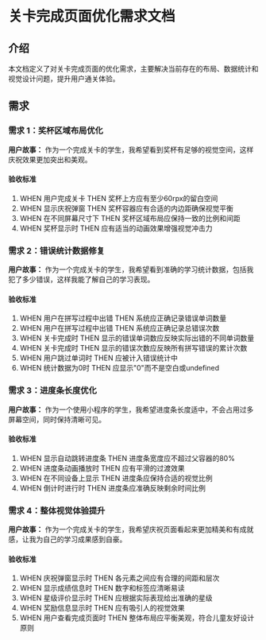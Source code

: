 # 关卡完成页面优化需求文档

## 介绍

本文档定义了对关卡完成页面的优化需求，主要解决当前存在的布局、数据统计和视觉设计问题，提升用户通关体验。

## 需求

### 需求 1：奖杯区域布局优化

**用户故事：** 作为一个完成关卡的学生，我希望看到奖杯有足够的视觉空间，这样庆祝效果更加突出和美观。

#### 验收标准

1. WHEN 用户完成关卡 THEN 奖杯上方应有至少60rpx的留白空间
2. WHEN 显示庆祝弹窗 THEN 奖杯容器应有合适的内边距确保视觉平衡
3. WHEN 在不同屏幕尺寸下 THEN 奖杯区域布局应保持一致的比例和间距
4. WHEN 奖杯显示时 THEN 应有适当的动画效果增强视觉冲击力

### 需求 2：错误统计数据修复

**用户故事：** 作为一个完成关卡的学生，我希望看到准确的学习统计数据，包括我犯了多少错误，这样我能了解自己的学习表现。

#### 验收标准

1. WHEN 用户在拼写过程中出错 THEN 系统应正确记录错误单词数量
2. WHEN 用户在拼写过程中出错 THEN 系统应正确记录总错误次数
3. WHEN 关卡完成时 THEN 显示的错误单词数应反映实际出错的不同单词数量
4. WHEN 关卡完成时 THEN 显示的错误次数应反映所有拼写错误的累计次数
5. WHEN 用户跳过单词时 THEN 应被计入错误统计中
6. WHEN 统计数据为0时 THEN 应显示"0"而不是空白或undefined

### 需求 3：进度条长度优化

**用户故事：** 作为一个使用小程序的学生，我希望进度条长度适中，不会占用过多屏幕空间，同时保持清晰可见。

#### 验收标准

1. WHEN 显示自动跳转进度条 THEN 进度条宽度应不超过父容器的80%
2. WHEN 进度条动画播放时 THEN 应有平滑的过渡效果
3. WHEN 在不同设备上显示 THEN 进度条应保持合适的视觉比例
4. WHEN 倒计时进行时 THEN 进度条应准确反映剩余时间比例

### 需求 4：整体视觉体验提升

**用户故事：** 作为一个完成关卡的学生，我希望庆祝页面看起来更加精美和有成就感，让我为自己的学习成果感到自豪。

#### 验收标准

1. WHEN 庆祝弹窗显示时 THEN 各元素之间应有合理的间距和层次
2. WHEN 显示成绩信息时 THEN 数字和标签应清晰易读
3. WHEN 星级评价显示时 THEN 应根据实际表现给出准确的星级
4. WHEN 奖励信息显示时 THEN 应有吸引人的视觉效果
5. WHEN 用户查看完成页面时 THEN 整体布局应平衡美观，符合儿童友好设计原则